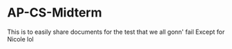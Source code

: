 # AP-CS-Midterm
This is to easily share documents for the test that we all gonn' fail
Except for Nicole lol
